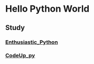 # Hello Python World

## Study
### [Enthusiastic_Python](./Enthusiastic_Python/README.md)
### [CodeUp_py](./CodeUp_py/README.md)
